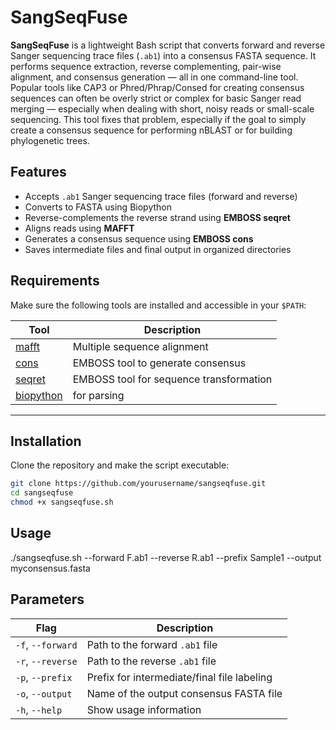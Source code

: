 # SangSeqFuse

**SangSeqFuse** is a lightweight Bash script that converts forward and reverse Sanger sequencing trace files (`.ab1`) into a consensus FASTA sequence. It performs sequence extraction, reverse complementing, pair-wise alignment, and consensus generation — all in one command-line tool. Popular tools like CAP3 or Phred/Phrap/Consed for creating consensus sequences can often be overly strict or complex for basic Sanger read merging — especially when dealing with short, noisy reads or small-scale sequencing. This tool fixes that problem, especially if the goal to simply create a consensus sequence for performing nBLAST or for building phylogenetic trees.


## Features

- Accepts `.ab1` Sanger sequencing trace files (forward and reverse)
- Converts to FASTA using Biopython
- Reverse-complements the reverse strand using **EMBOSS seqret**
- Aligns reads using **MAFFT**
- Generates a consensus sequence using **EMBOSS cons**
- Saves intermediate files and final output in organized directories


## Requirements

Make sure the following tools are installed and accessible in your `$PATH`:

| Tool        | Description                              |
|-------------|------------------------------------------|
| [mafft](https://mafft.cbrc.jp/alignment/software/)     | Multiple sequence alignment              |
| [cons](https://www.bioinformatics.nl/cgi-bin/emboss/help/cons)      | EMBOSS tool to generate consensus        |
| [seqret](https://www.bioinformatics.nl/cgi-bin/emboss/help/seqret)    | EMBOSS tool for sequence transformation  |
| [biopython](https://biopython.org/)   | for parsing |

---
 
## Installation

Clone the repository and make the script executable:

```bash
git clone https://github.com/yourusername/sangseqfuse.git
cd sangseqfuse
chmod +x sangseqfuse.sh
```

## Usage
./sangseqfuse.sh --forward F.ab1 --reverse R.ab1 --prefix Sample1 --output myconsensus.fasta

## Parameters

| Flag              | Description                                 |
| ----------------- | ------------------------------------------- |
| `-f`, `--forward` | Path to the forward `.ab1` file             |
| `-r`, `--reverse` | Path to the reverse `.ab1` file             |
| `-p`, `--prefix`  | Prefix for intermediate/final file labeling |
| `-o`, `--output`  | Name of the output consensus FASTA file     |
| `-h`, `--help`    | Show usage information                      |


